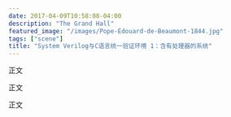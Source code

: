 ```yaml
---
date: 2017-04-09T10:58:08-04:00
description: "The Grand Hall"
featured_image: "/images/Pope-Edouard-de-Beaumont-1844.jpg"
tags: ["scene"]
title: "System Verilog与C语言统一验证环境 1：含有处理器的系统"
---
```


正文

正文

正文


